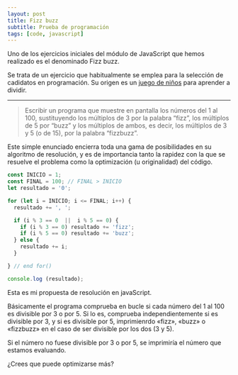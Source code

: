 ```yaml
---
layout: post
title: Fizz buzz
subtitle: Prueba de programación
tags: [code, javascript]
---
```

Uno de los ejercicios iniciales del módulo de JavaScript que hemos realizado es el denominado Fizz buzz.

Se trata de un ejercicio que habitualmente se emplea para la selección de cadidatos en programación. Su origen es un [juego de niños](https://en.wikipedia.org/wiki/Fizz_buzz) para aprender a dividir. 

---

> Escribir un programa que muestre en pantalla los números del 1 al 100, sustituyendo los múltiplos de 3 por la palabra “fizz”, los múltiplos de 5 por “buzz” y los múltiplos de ambos, es decir, los múltiplos de 3 y 5 (o de 15), por la palabra “fizzbuzz”.

Este simple enunciado encierra toda una gama de posibilidades en su algoritmo de resolución, y es de importancia tanto la rapidez con la que se resuelve el problema como la optimización (u originalidad) del código.

```javascript
const INICIO = 1;
const FINAL = 100; // FINAL > INICIO
let resultado = '0';

for (let i = INICIO; i <= FINAL; i++) {
  resultado += ', ';

  if (i % 3 == 0  ||  i % 5 == 0) {
    if (i % 3 == 0) resultado += 'fizz';
    if (i % 5 == 0) resultado += 'buzz';
  } else {
    resultado += i;
  }

} // end for()

console.log (resultado);
```
Esta es mi propuesta de resolución en javaScript.

Básicamente el programa comprueba en bucle si cada número del 1 al 100 es divisible por 3 o por 5. Si lo es, comprueba independientemente si es divisible por 3, y si es divisible por 5, imprimienrdo «fizz», «buzz» o «fizzbuzz» en el caso de ser divisible por los dos (3 y 5).

Si el número no fuese divisible por 3 o por 5, se imprimiría el número que estamos evaluando.

¿Crees que puede optimizarse más?